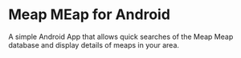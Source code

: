 # Meap MEap for Android

A simple Android App that allows quick searches of the Meap Meap database and display details of
meaps in your area.
